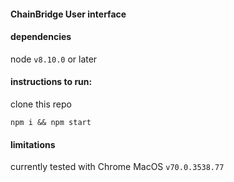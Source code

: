 #### ChainBridge User interface 

#### dependencies
node `v8.10.0` or later 

#### instructions to run:
clone this repo

`npm i && npm start`

#### limitations

currently tested with Chrome MacOS `v70.0.3538.77`
